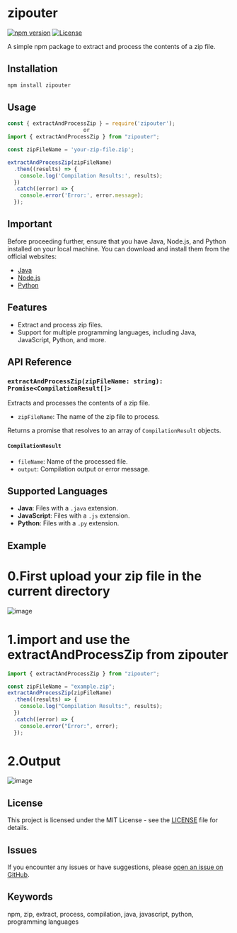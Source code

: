 # zipouter

[![npm version](https://img.shields.io/npm/v/zipouter.svg)](https://www.npmjs.com/package/zipouter)
[![License](https://img.shields.io/badge/license-MIT-blue.svg)](https://opensource.org/licenses/MIT)

A simple npm package to extract and process the contents of a zip file.

## Installation

```bash
npm install zipouter
```

## Usage

```javascript
const { extractAndProcessZip } = require('zipouter');
                        or
import { extractAndProcessZip } from "zipouter";

const zipFileName = 'your-zip-file.zip';

extractAndProcessZip(zipFileName)
  .then((results) => {
    console.log('Compilation Results:', results);
  })
  .catch((error) => {
    console.error('Error:', error.message);
  });
```

## Important
Before proceeding further, ensure that you have Java, Node.js, and Python installed on your local machine. You can download and install them from the official websites:

- [Java](https://www.oracle.com/java/technologies/javase-downloads.html)
- [Node.js](https://nodejs.org/)
- [Python](https://www.python.org/)

## Features

- Extract and process zip files.
- Support for multiple programming languages, including Java, JavaScript, Python, and more.

## API Reference

### `extractAndProcessZip(zipFileName: string): Promise<CompilationResult[]>`

Extracts and processes the contents of a zip file.

- `zipFileName`: The name of the zip file to process.

Returns a promise that resolves to an array of `CompilationResult` objects.

#### `CompilationResult`

- `fileName`: Name of the processed file.
- `output`: Compilation output or error message.

## Supported Languages

- **Java**: Files with a `.java` extension.
- **JavaScript**: Files with a `.js` extension.
- **Python**: Files with a `.py` extension.

## Example

# 0.First upload your zip file in the current directory <br/>
![image](https://github.com/TheCoderAdi/zipouter/assets/111285422/ff3118b7-9614-490c-b0ca-3aeb40dc6ea9)

# 1.import and use the extractAndProcessZip from zipouter
```javascript
import { extractAndProcessZip } from "zipouter";

const zipFileName = "example.zip";
extractAndProcessZip(zipFileName)
  .then((results) => {
    console.log("Compilation Results:", results);
  })
  .catch((error) => {
    console.error("Error:", error);
  });
```

# 2.Output<br/>
![image](https://github.com/TheCoderAdi/zipouter/assets/111285422/e322047e-5e68-4a86-a79a-19c5ce196cb9)



## License

This project is licensed under the MIT License - see the [LICENSE](LICENSE) file for details.

## Issues
If you encounter any issues or have suggestions, please [open an issue on GitHub](https://github.com/TheCoderAdi/zipouter/issues).

## Keywords
npm, zip, extract, process, compilation, java, javascript, python, programming languages
